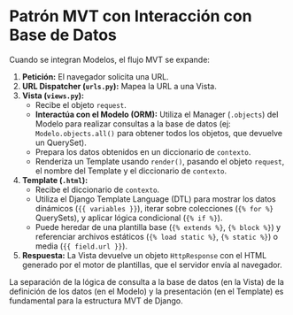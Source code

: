 # Patrón MVT con Interacción con Base de Datos

Cuando se integran Modelos, el flujo MVT se expande:

1.  **Petición:** El navegador solicita una URL.
2.  **URL Dispatcher (`urls.py`):** Mapea la URL a una Vista.
3.  **Vista (`views.py`):**
    * Recibe el objeto `request`.
    * **Interactúa con el Modelo (ORM):** Utiliza el Manager (`.objects`) del Modelo para realizar consultas a la base de datos (ej: `Modelo.objects.all()` para obtener todos los objetos, que devuelve un QuerySet).
    * Prepara los datos obtenidos en un diccionario de `contexto`.
    * Renderiza un Template usando `render()`, pasando el objeto `request`, el nombre del Template y el diccionario de `contexto`.
4.  **Template (`.html`):**
    * Recibe el diccionario de `contexto`.
    * Utiliza el Django Template Language (DTL) para mostrar los datos dinámicos (`{{ variables }}`), iterar sobre colecciones (`{% for %}` QuerySets), y aplicar lógica condicional (`{% if %}`).
    * Puede heredar de una plantilla base (`{% extends %}`, `{% block %}`) y referenciar archivos estáticos (`{% load static %}`, `{% static %}`) o media (`{{ field.url }}`).
5.  **Respuesta:** La Vista devuelve un objeto `HttpResponse` con el HTML generado por el motor de plantillas, que el servidor envía al navegador.

La separación de la lógica de consulta a la base de datos (en la Vista) de la definición de los datos (en el Modelo) y la presentación (en el Template) es fundamental para la estructura MVT de Django.
